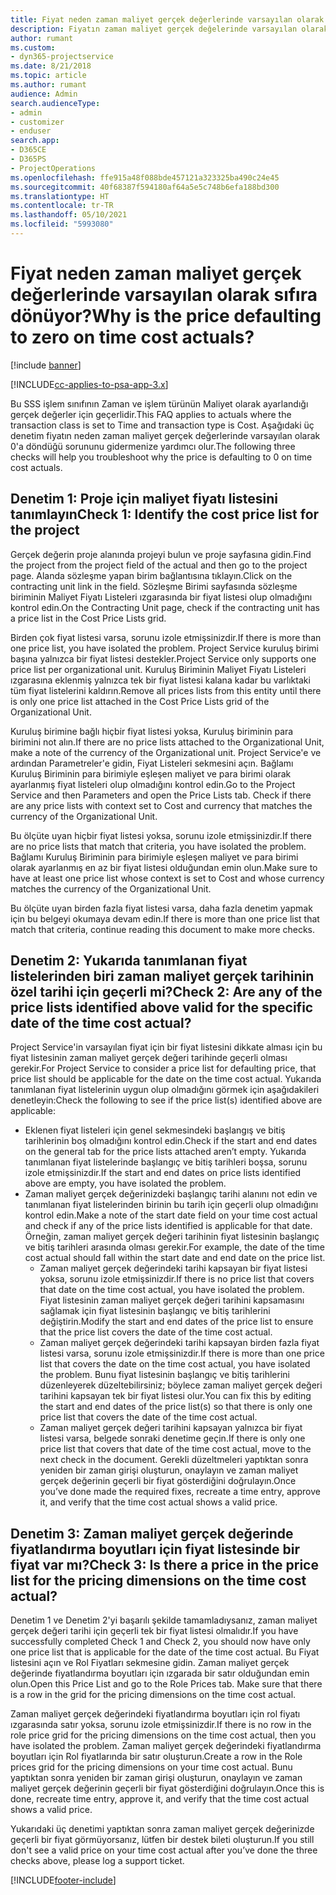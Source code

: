 ```yaml
---
title: Fiyat neden zaman maliyet gerçek değerlerinde varsayılan olarak sıfıra dönüyor?
description: Fiyatın zaman maliyet gerçek değelerinde varsayılan olarak 0'a dönmesi sorununu giderme.
author: rumant
ms.custom:
- dyn365-projectservice
ms.date: 8/21/2018
ms.topic: article
ms.author: rumant
audience: Admin
search.audienceType:
- admin
- customizer
- enduser
search.app:
- D365CE
- D365PS
- ProjectOperations
ms.openlocfilehash: ffe915a48f088bde457121a323325ba490c24e45
ms.sourcegitcommit: 40f68387f594180af64a5e5c748b6efa188bd300
ms.translationtype: HT
ms.contentlocale: tr-TR
ms.lasthandoff: 05/10/2021
ms.locfileid: "5993080"
---
```

# <a name="why-is-the-price-defaulting-to-zero-on-time-cost-actuals"></a><span data-ttu-id="e92b3-103">Fiyat neden zaman maliyet gerçek değerlerinde varsayılan olarak sıfıra dönüyor?</span><span class="sxs-lookup"><span data-stu-id="e92b3-103">Why is the price defaulting to zero on time cost actuals?</span></span>

[!include [banner](../includes/psa-now-project-operations.md)]

[!INCLUDE[cc-applies-to-psa-app-3.x](../includes/cc-applies-to-psa-app-3x.md)]

<span data-ttu-id="e92b3-104">Bu SSS işlem sınıfının Zaman ve işlem türünün Maliyet olarak ayarlandığı gerçek değerler için geçerlidir.</span><span class="sxs-lookup"><span data-stu-id="e92b3-104">This FAQ applies to actuals where the transaction class is set to Time and transaction type is Cost.</span></span> <span data-ttu-id="e92b3-105">Aşağıdaki üç denetim fiyatın neden zaman maliyet gerçek değerlerinde varsayılan olarak 0'a döndüğü sorununu gidermenize yardımcı olur.</span><span class="sxs-lookup"><span data-stu-id="e92b3-105">The following three checks will help you troubleshoot why the price is defaulting to 0 on time cost actuals.</span></span>
 
## <a name="check-1-identify-the-cost-price-list-for-the-project"></a><span data-ttu-id="e92b3-106">Denetim 1: Proje için maliyet fiyatı listesini tanımlayın</span><span class="sxs-lookup"><span data-stu-id="e92b3-106">Check 1: Identify the cost price list for the project</span></span>

<span data-ttu-id="e92b3-107">Gerçek değerin proje alanında projeyi bulun ve proje sayfasına gidin.</span><span class="sxs-lookup"><span data-stu-id="e92b3-107">Find the project from the project field of the actual and then go to the project page.</span></span> <span data-ttu-id="e92b3-108">Alanda sözleşme yapan birim bağlantısına tıklayın.</span><span class="sxs-lookup"><span data-stu-id="e92b3-108">Click on the contracting unit link in the field.</span></span> <span data-ttu-id="e92b3-109">Sözleşme Birimi sayfasında sözleşme biriminin Maliyet Fiyatı Listeleri ızgarasında bir fiyat listesi olup olmadığını kontrol edin.</span><span class="sxs-lookup"><span data-stu-id="e92b3-109">On the Contracting Unit page, check if the contracting unit has a price list in the Cost Price Lists grid.</span></span>

<span data-ttu-id="e92b3-110">Birden çok fiyat listesi varsa, sorunu izole etmişsinizdir.</span><span class="sxs-lookup"><span data-stu-id="e92b3-110">If there is more than one price list, you have isolated the problem.</span></span> <span data-ttu-id="e92b3-111">Project Service kuruluş birimi başına yalnızca bir fiyat listesi destekler.</span><span class="sxs-lookup"><span data-stu-id="e92b3-111">Project Service only supports one price list per organizational unit.</span></span> <span data-ttu-id="e92b3-112">Kuruluş Biriminin Maliyet Fiyatı Listeleri ızgarasına eklenmiş yalnızca tek bir fiyat listesi kalana kadar bu varlıktaki tüm fiyat listelerini kaldırın.</span><span class="sxs-lookup"><span data-stu-id="e92b3-112">Remove all prices lists from this entity until there is only one price list attached in the Cost Price Lists grid of the Organizational Unit.</span></span>

<span data-ttu-id="e92b3-113">Kuruluş birimine bağlı hiçbir fiyat listesi yoksa, Kuruluş biriminin para birimini not alın.</span><span class="sxs-lookup"><span data-stu-id="e92b3-113">If there are no price lists attached to the Organizational Unit, make a note of the currency of the Organizational unit.</span></span> <span data-ttu-id="e92b3-114">Project Service'e ve ardından Parametreler'e gidin, Fiyat Listeleri sekmesini açın. Bağlamı Kuruluş Biriminin para birimiyle eşleşen maliyet ve para birimi olarak ayarlanmış fiyat listeleri olup olmadığını kontrol edin.</span><span class="sxs-lookup"><span data-stu-id="e92b3-114">Go to the Project Service and then Parameters and open the Price Lists tab. Check if there are any price lists with context set to Cost and currency that matches the currency of the Organizational Unit.</span></span>
 
<span data-ttu-id="e92b3-115">Bu ölçüte uyan hiçbir fiyat listesi yoksa, sorunu izole etmişsinizdir.</span><span class="sxs-lookup"><span data-stu-id="e92b3-115">If there are no price lists that match that criteria, you have isolated the problem.</span></span> <span data-ttu-id="e92b3-116">Bağlamı Kuruluş Biriminin para birimiyle eşleşen maliyet ve para birimi olarak ayarlanmış en az bir fiyat listesi olduğundan emin olun.</span><span class="sxs-lookup"><span data-stu-id="e92b3-116">Make sure to have at least one price list whose context is set to Cost and whose currency matches the currency of the Organizational Unit.</span></span>

<span data-ttu-id="e92b3-117">Bu ölçüte uyan birden fazla fiyat listesi varsa, daha fazla denetim yapmak için bu belgeyi okumaya devam edin.</span><span class="sxs-lookup"><span data-stu-id="e92b3-117">If there is more than one price list that match that criteria, continue reading this document to make more checks.</span></span>

## <a name="check-2-are-any-of-the-price-lists-identified-above-valid-for-the-specific-date-of-the-time-cost-actual"></a><span data-ttu-id="e92b3-118">Denetim 2: Yukarıda tanımlanan fiyat listelerinden biri zaman maliyet gerçek tarihinin özel tarihi için geçerli mi?</span><span class="sxs-lookup"><span data-stu-id="e92b3-118">Check 2: Are any of the price lists identified above valid for the specific date of the time cost actual?</span></span>

<span data-ttu-id="e92b3-119">Project Service'in varsayılan fiyat için bir fiyat listesini dikkate alması için bu fiyat listesinin zaman maliyet gerçek değeri tarihinde geçerli olması gerekir.</span><span class="sxs-lookup"><span data-stu-id="e92b3-119">For Project Service to consider a price list for defaulting price, that price list should be applicable for the date on the time cost actual.</span></span> <span data-ttu-id="e92b3-120">Yukarıda tanımlanan fiyat listelerinin uygun olup olmadığını görmek için aşağıdakileri denetleyin:</span><span class="sxs-lookup"><span data-stu-id="e92b3-120">Check the following to see if the price list(s) identified above are applicable:</span></span>

- <span data-ttu-id="e92b3-121">Eklenen fiyat listeleri için genel sekmesindeki başlangış ve bitiş tarihlerinin boş olmadığını kontrol edin.</span><span class="sxs-lookup"><span data-stu-id="e92b3-121">Check if the start and end dates on the general tab for the price lists attached aren’t empty.</span></span> <span data-ttu-id="e92b3-122">Yukarıda tanımlanan fiyat listelerinde başlangıç ve bitiş tarihleri boşsa, sorunu izole etmişsinizdir.</span><span class="sxs-lookup"><span data-stu-id="e92b3-122">If the start and end dates on price lists identified above are empty, you have isolated the problem.</span></span> 
- <span data-ttu-id="e92b3-123">Zaman maliyet gerçek değerinizdeki başlangıç tarihi alanını not edin ve tanımlanan fiyat listelerinden birinin bu tarih için geçerli olup olmadığını kontrol edin.</span><span class="sxs-lookup"><span data-stu-id="e92b3-123">Make a note of the start date field on your time cost actual and check if any of the price lists identified is applicable for that date.</span></span> <span data-ttu-id="e92b3-124">Örneğin, zaman maliyet gerçek değeri tarihinin fiyat listesinin başlangıç ve bitiş tarihleri arasında olması gerekir.</span><span class="sxs-lookup"><span data-stu-id="e92b3-124">For example, the date of the time cost actual should fall within the start date and end date on the price list.</span></span> 
    - <span data-ttu-id="e92b3-125">Zaman maliyet gerçek değerindeki tarihi kapsayan bir fiyat listesi yoksa, sorunu izole etmişsinizdir.</span><span class="sxs-lookup"><span data-stu-id="e92b3-125">If there is no price list that covers that date on the time cost actual, you have isolated the problem.</span></span> <span data-ttu-id="e92b3-126">Fiyat listesinin zaman maliyet gerçek değeri tarihini kapsamasını sağlamak için fiyat listesinin başlangıç ve bitiş tarihlerini değiştirin.</span><span class="sxs-lookup"><span data-stu-id="e92b3-126">Modify the start and end dates of the price list to ensure that the price list covers the date of the time cost actual.</span></span> 
    - <span data-ttu-id="e92b3-127">Zaman maliyet gerçek değerindeki tarihi kapsayan birden fazla fiyat listesi varsa, sorunu izole etmişsinizdir.</span><span class="sxs-lookup"><span data-stu-id="e92b3-127">If there is more than one price list that covers the date on the time cost actual, you have isolated the problem.</span></span> <span data-ttu-id="e92b3-128">Bunu fiyat listesinin başlangıç ve bitiş tarihlerini düzenleyerek düzeltebilirsiniz; böylece zaman maliyet gerçek değeri tarihini kapsayan tek bir fiyat listesi olur.</span><span class="sxs-lookup"><span data-stu-id="e92b3-128">You can fix this by editing the start and end dates of the price list(s) so that there is only one price list that covers the date of the time cost actual.</span></span> 
    - <span data-ttu-id="e92b3-129">Zaman maliyet gerçek değeri tarihini kapsayan yalnızca bir fiyat listesi varsa, belgede sonraki denetime geçin.</span><span class="sxs-lookup"><span data-stu-id="e92b3-129">If there is only one price list that covers that date of the time cost actual, move to the next check in the document.</span></span>
<span data-ttu-id="e92b3-130">Gerekli düzeltmeleri yaptıktan sonra yeniden bir zaman girişi oluşturun, onaylayın ve zaman maliyet gerçek değerinin geçerli bir fiyat gösterdiğini doğrulayın.</span><span class="sxs-lookup"><span data-stu-id="e92b3-130">Once you’ve done made the required fixes, recreate a time entry, approve it, and verify that the time cost actual shows a valid price.</span></span>

## <a name="check-3-is-there-a-price-in-the-price-list-for-the-pricing-dimensions-on-the-time-cost-actual"></a><span data-ttu-id="e92b3-131">Denetim 3: Zaman maliyet gerçek değerinde fiyatlandırma boyutları için fiyat listesinde bir fiyat var mı?</span><span class="sxs-lookup"><span data-stu-id="e92b3-131">Check 3: Is there a price in the price list for the pricing dimensions on the time cost actual?</span></span>

<span data-ttu-id="e92b3-132">Denetim 1 ve Denetim 2'yi başarılı şekilde tamamladıysanız, zaman maliyet gerçek değeri tarihi için geçerli tek bir fiyat listesi olmalıdır.</span><span class="sxs-lookup"><span data-stu-id="e92b3-132">If you have successfully completed Check 1 and Check 2, you should now have only one price list that is applicable for the date of the time cost actual.</span></span> <span data-ttu-id="e92b3-133">Bu Fiyat listesini açın ve Rol Fiyatları sekmesine gidin. Zaman maliyet gerçek değerinde fiyatlandırma boyutları için ızgarada bir satır olduğundan emin olun.</span><span class="sxs-lookup"><span data-stu-id="e92b3-133">Open this Price List and go to the Role Prices tab. Make sure that there is a row in the grid for the pricing dimensions on the time cost actual.</span></span>

<span data-ttu-id="e92b3-134">Zaman maliyet gerçek değerindeki fiyatlandırma boyutları için rol fiyatı ızgarasında satır yoksa, sorunu izole etmişsinizdir.</span><span class="sxs-lookup"><span data-stu-id="e92b3-134">If there is no row in the role price grid for the pricing dimensions on the time cost actual, then you have isolated the problem.</span></span> <span data-ttu-id="e92b3-135">Zaman maliyet gerçek değerindeki fiyatlandırma boyutları için Rol fiyatlarında bir satır oluşturun.</span><span class="sxs-lookup"><span data-stu-id="e92b3-135">Create a row in the Role prices grid for the pricing dimensions on your time cost actual.</span></span> <span data-ttu-id="e92b3-136">Bunu yaptıktan sonra yeniden bir zaman girişi oluşturun, onaylayın ve zaman maliyet gerçek değerinin geçerli bir fiyat gösterdiğini doğrulayın.</span><span class="sxs-lookup"><span data-stu-id="e92b3-136">Once this is done, recreate time entry, approve it, and verify that the time cost actual shows a valid price.</span></span>
 
<span data-ttu-id="e92b3-137">Yukarıdaki üç denetimi yaptıktan sonra zaman maliyet gerçek değerinizde geçerli bir fiyat görmüyorsanız, lütfen bir destek bileti oluşturun.</span><span class="sxs-lookup"><span data-stu-id="e92b3-137">If you still don't see a valid price on your time cost actual after you’ve done the three checks above, please log a support ticket.</span></span>





[!INCLUDE[footer-include](../includes/footer-banner.md)]